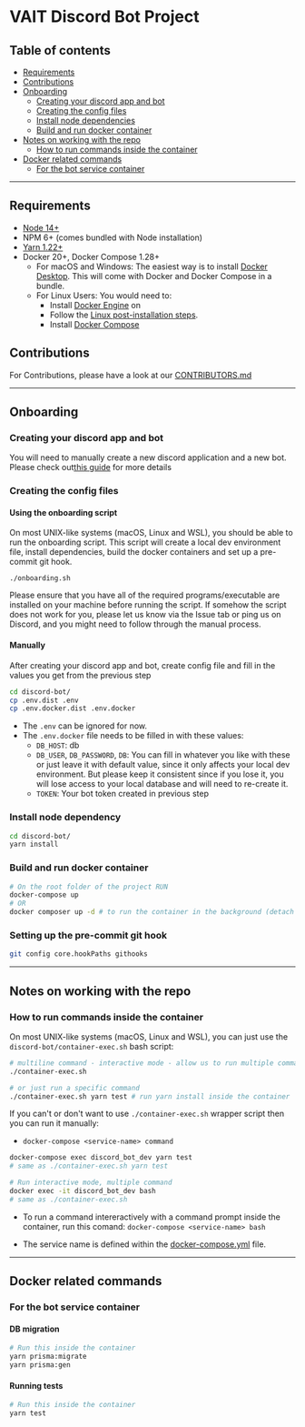 # VAIT Discord Bot Project

## Table of contents

- [Requirements](#requirements)
- [Contributions](#contributions)
- [Onboarding](#onboarding)
  - [Creating your discord app and bot](#creating-your-discord-app-and-bot)
  - [Creating the config files](#creating-the-config-files)
  - [Install node dependencies](#install-node-dependencies)
  - [Build and run docker container](#build-and-run-docker-container)
- [Notes on working with the repo](#notes-on-working-with-the-repo)
  - [How to run commands inside the container](#how-to-run-commands-inside-the-container)
- [Docker related commands](#docker-related-commands)
  - [For the bot service container](#for-the-bot-service-container)

***

## Requirements

- [Node 14+](https://nodejs.org/en/)
- NPM 6+ (comes bundled with Node installation)
- [Yarn 1.22+](https://classic.yarnpkg.com/en/docs/install/)
- Docker 20+, Docker Compose 1.28+
  - For macOS and Windows: The easiest way is to install [Docker Desktop](https://www.docker.com/products/docker-desktop "docker desktop").
    This will come with Docker and Docker Compose in a bundle.
  - For Linux Users: You would need to:
    - Install [Docker Engine](https://docs.docker.com/engine/install/#server "docker engine") on
    - Follow the [Linux post-installation steps](https://docs.docker.com/engine/install/linux-postinstall/ "Linux post-installation steps").
    - Install [Docker Compose](https://docs.docker.com/compose/install/ "docker compose")

## Contributions

For Contributions, please have a look at our [CONTRIBUTORS.md](.github/CONTRIBUTING.md)

***

## Onboarding

### Creating your discord app and bot

You will need to manually create a new discord application and a new bot. Please check out[this guide](https://discordjs.guide/preparations/setting-up-a-bot-application.html#creating-your-bot) for more details

### Creating the config files

#### Using the onboarding script

On most UNIX-like systems (macOS, Linux and WSL), you should be able to run the
onboarding script. This script will create a local dev environment file, install
dependencies, build the docker containers and set up a pre-commit git hook.

```shell
./onboarding.sh
```

Please ensure that you have all of the required programs/executable are
installed on your machine before running the script. If somehow the script
does not work for you, please let us know via the Issue tab or ping us on
Discord, and you might need to follow through the manual process.

#### Manually

After creating your discord app and bot, create config file and fill in the values you get from the previous step

```bash
cd discord-bot/
cp .env.dist .env
cp .env.docker.dist .env.docker
```

- The `.env` can be ignored for now.
- The `.env.docker` file needs to be filled in with these values:
  - `DB_HOST`: db
  - `DB_USER`, `DB_PASSWORD`, `DB`: You can fill in whatever you like with these or just leave it with default value,
    since it only affects your local dev environment. But please keep it
    consistent since if you lose it, you will lose access to your local
    database and will need to re-create it.
  - `TOKEN`: Your bot token created in previous step

### Install node dependency

```bash
cd discord-bot/
yarn install
```

### Build and run docker container

```bash
# On the root folder of the project RUN
docker-compose up
# OR
docker composer up -d # to run the container in the background (detach mode)
```

### Setting up the pre-commit git hook

```bash
git config core.hookPaths githooks
```

***

## Notes on working with the repo

### How to run commands inside the container

On most UNIX-like systems (macOS, Linux and WSL), you can just use the `discord-bot/container-exec.sh` bash script:

```bash
# multiline command - interactive mode - allow us to run multiple command
./container-exec.sh

# or just run a specific command
./container-exec.sh yarn test # run yarn install inside the container
```

If you can't or don't want to use `./container-exec.sh` wrapper script then you can run it manually:

- `docker-compose <service-name> command`

```bash
docker-compose exec discord_bot_dev yarn test
# same as ./container-exec.sh yarn test
```

```bash
# Run interactive mode, multiple command
docker exec -it discord_bot_dev bash
# same as ./container-exec.sh
```

- To run a command intereractively with a command prompt inside the
  container, run this comand: `docker-compose <service-name> bash`

- The service name is defined within the [docker-compose.yml](/docker-compose.yml) file.

***

## Docker related commands

### For the bot service container

#### DB migration

```bash
# Run this inside the container
yarn prisma:migrate
yarn prisma:gen
```

#### Running tests

```bash
# Run this inside the container
yarn test
```
